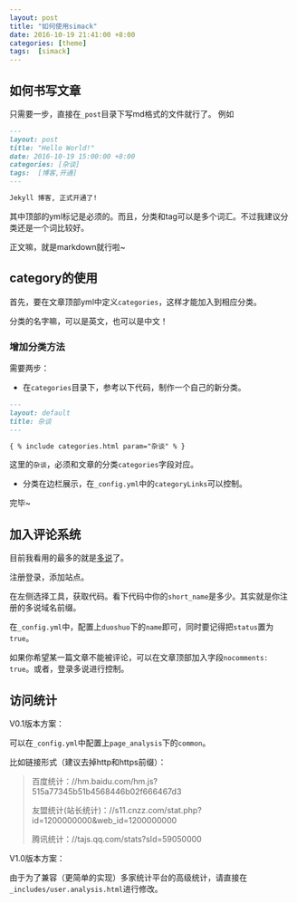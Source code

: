 ```yaml
---
layout: post
title: "如何使用simack"
date: 2016-10-19 21:41:00 +8:00
categories: [theme]
tags:  [simack]
---
```


## 如何书写文章
只需要一步，直接在`_post`目录下写md格式的文件就行了。
例如

```md
---
layout: post
title: "Hello World!"
date: 2016-10-19 15:00:00 +8:00
categories: [杂谈]
tags:  [博客,开通]
---

Jekyll 博客, 正式开通了!
```

其中顶部的yml标记是必须的。而且，分类和tag可以是多个词汇。不过我建议分类还是一个词比较好。

正文嘛，就是markdown就行啦~



## category的使用

首先，要在文章顶部yml中定义`categories`，这样才能加入到相应分类。

分类的名字嘛，可以是英文，也可以是中文！

### 增加分类方法

需要两步：

* 在`categories`目录下，参考以下代码，制作一个自己的新分类。

```md
---
layout: default
title: 杂谈
---

{ % include categories.html param="杂谈" % }
```

   这里的`杂谈`，必须和文章的分类`categories`字段对应。
 
* 分类在边栏展示，在`_config.yml`中的`categoryLinks`可以控制。

完毕~


## 加入评论系统

目前我看用的最多的就是[多说](http://duoshuo.com)了。

注册登录，添加站点。

在左侧选择工具，获取代码。看下代码中你的`short_name`是多少。其实就是你注册的多说域名前缀。

在`_config.yml`中，配置上`duoshuo`下的`name`即可，同时要记得把`status`置为`true`。

如果你希望某一篇文章不能被评论，可以在文章顶部加入字段`nocomments: true`。或者，登录多说进行控制。


## 访问统计

V0.1版本方案：

可以在`_config.yml`中配置上`page_analysis`下的`common`。

比如链接形式（建议去掉http和https前缀）：

> 百度统计：//hm.baidu.com/hm.js?515a77345b51b4568446b02f666467d3
>
> 友盟统计(站长统计)：//s11.cnzz.com/stat.php?id=1200000000&web_id=1200000000
>
> 腾讯统计：//tajs.qq.com/stats?sId=59050000

V1.0版本方案：

由于为了兼容（更简单的实现）多家统计平台的高级统计，请直接在`_includes/user.analysis.html`进行修改。




